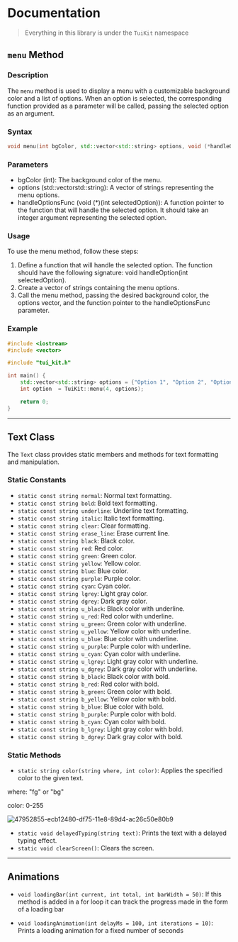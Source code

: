 # Documentation

> Everything in this library is under the `TuiKit` namespace

## `menu` Method

### Description
The `menu` method is used to display a menu with a customizable background color and a list of options. When an option is selected, the corresponding function provided as a parameter will be called, passing the selected option as an argument.

### Syntax

```cpp
void menu(int bgColor, std::vector<std::string> options, void (*handleOptionsFunc)(int selectedOption));
```

### Parameters

- bgColor (int): The background color of the menu.
- options (std::vectorstd::string): A vector of strings representing the menu options.
- handleOptionsFunc (void (*)(int selectedOption)): A function pointer to the function that will handle the selected option. It should take an integer argument representing the selected option.

### Usage

To use the menu method, follow these steps:

1. Define a function that will handle the selected option. The function should have the following signature: void handleOption(int selectedOption).
2. Create a vector of strings containing the menu options.
3. Call the menu method, passing the desired background color, the options vector, and the function pointer to the handleOptionsFunc parameter.

### Example

```cpp
#include <iostream>
#include <vector>

#include "tui_kit.h"

int main() {
    std::vector<std::string> options = {"Option 1", "Option 2", "Option 3"};
    int option  = TuiKit::menu(4, options);

    return 0;
}

```

---

## Text Class

The `Text` class provides static members and methods for text formatting and manipulation.

### Static Constants

- `static const string normal`: Normal text formatting.
- `static const string bold`: Bold text formatting.
- `static const string underline`: Underline text formatting.
- `static const string italic`: Italic text formatting.
- `static const string clear`: Clear formatting.
- `static const string erase_line`: Erase current line.
- `static const string black`: Black color.
- `static const string red`: Red color.
- `static const string green`: Green color.
- `static const string yellow`: Yellow color.
- `static const string blue`: Blue color.
- `static const string purple`: Purple color.
- `static const string cyan`: Cyan color.
- `static const string lgrey`: Light gray color.
- `static const string dgrey`: Dark gray color.
- `static const string u_black`: Black color with underline.
- `static const string u_red`: Red color with underline.
- `static const string u_green`: Green color with underline.
- `static const string u_yellow`: Yellow color with underline.
- `static const string u_blue`: Blue color with underline.
- `static const string u_purple`: Purple color with underline.
- `static const string u_cyan`: Cyan color with underline.
- `static const string u_lgrey`: Light gray color with underline.
- `static const string u_dgrey`: Dark gray color with underline.
- `static const string b_black`: Black color with bold.
- `static const string b_red`: Red color with bold.
- `static const string b_green`: Green color with bold.
- `static const string b_yellow`: Yellow color with bold.
- `static const string b_blue`: Blue color with bold.
- `static const string b_purple`: Purple color with bold.
- `static const string b_cyan`: Cyan color with bold.
- `static const string b_lgrey`: Light gray color with bold.
- `static const string b_dgrey`: Dark gray color with bold.

### Static Methods

- `static string color(string where, int color)`: Applies the specified color to the given text.

where: "fg" or "bg"

color: 0-255

![47952855-ecb12480-df75-11e8-89d4-ac26c50e80b9](https://github.com/DMG-TechLabs/Text-Based-Game/assets/63654361/4885e933-066b-458a-924b-db07df25f975)

- `static void delayedTyping(string text)`: Prints the text with a delayed typing effect.
- `static void clearScreen()`: Clears the screen.

---

## Animations

- `void loadingBar(int current, int total, int barWidth = 50)`: If this method is added in a for loop it can track the progress made in the form of a loading bar

- `void loadingAnimation(int delayMs = 100, int iterations = 10)`: Prints a loading animation for a fixed number of seconds
